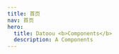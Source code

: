 ```yaml
---
title: 首页
nav: 首页
hero:
  title: Datoou <b>Components</b>
  description: A Components
---
```


<code src="./index.tsx" inline></code>

